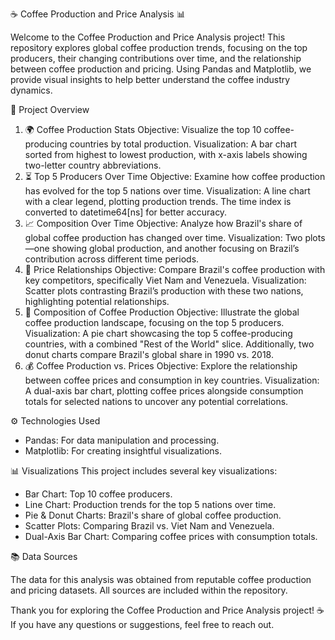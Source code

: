 ☕ Coffee Production and Price Analysis 📊

Welcome to the Coffee Production and Price Analysis project! This repository explores global coffee production trends, focusing on the top producers, their changing contributions over time, and the relationship between coffee production and pricing. Using Pandas and Matplotlib, we provide visual insights to help better understand the coffee industry dynamics.

📑 Project Overview
1. 🌍 Coffee Production Stats
Objective: Visualize the top 10 coffee-producing countries by total production.
Visualization: A bar chart sorted from highest to lowest production, with x-axis labels showing two-letter country abbreviations.
2. ⏳ Top 5 Producers Over Time
Objective: Examine how coffee production has evolved for the top 5 nations over time.
Visualization: A line chart with a clear legend, plotting production trends. The time index is converted to datetime64[ns] for better accuracy.
3. 📈 Composition Over Time
Objective: Analyze how Brazil's share of global coffee production has changed over time.
Visualization: Two plots—one showing global production, and another focusing on Brazil’s contribution across different time periods.
4. 🤝 Price Relationships
Objective: Compare Brazil's coffee production with key competitors, specifically Viet Nam and Venezuela.
Visualization: Scatter plots contrasting Brazil’s production with these two nations, highlighting potential relationships.
5. 🥧 Composition of Coffee Production
Objective: Illustrate the global coffee production landscape, focusing on the top 5 producers.
Visualization: A pie chart showcasing the top 5 coffee-producing countries, with a combined "Rest of the World" slice. Additionally, two donut charts compare Brazil's global share in 1990 vs. 2018.
6. 💰 Coffee Production vs. Prices
Objective: Explore the relationship between coffee prices and consumption in key countries.
Visualization: A dual-axis bar chart, plotting coffee prices alongside consumption totals for selected nations to uncover any potential correlations.

⚙️ Technologies Used
- Pandas: For data manipulation and processing.
- Matplotlib: For creating insightful visualizations.

📊 Visualizations
This project includes several key visualizations:

- Bar Chart: Top 10 coffee producers.
- Line Chart: Production trends for the top 5 nations over time.
- Pie & Donut Charts: Brazil's share of global coffee production.
- Scatter Plots: Comparing Brazil vs. Viet Nam and Venezuela.
- Dual-Axis Bar Chart: Comparing coffee prices with consumption totals.

📚 Data Sources

The data for this analysis was obtained from reputable coffee production and pricing datasets. All sources are included within the repository.

Thank you for exploring the Coffee Production and Price Analysis project! ☕ If you have any questions or suggestions, feel free to reach out.
